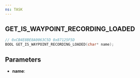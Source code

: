 ```yaml
---
ns: TASK
---
```

## GET_IS_WAYPOINT_RECORDING_LOADED

```c
// 0xCB4E8BE8A0063C5D 0x87125F5D
BOOL GET_IS_WAYPOINT_RECORDING_LOADED(char* name);
```

## Parameters
* **name**:
